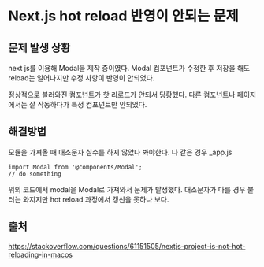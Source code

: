 # Next.js hot reload 반영이 안되는 문제
## 문제 발생 상황
next js를 이용해 Modal을 제작 중이였다. Modal 컴포넌트가 수정한 후 저장을 해도 reload는 일어나지만 수정 사항이 반영이 안되었다. 

정상적으로 불러와진 컴포넌트가 핫 리로드가 안되서 당황했다. 다른 컴포넌트나 페이지에서는 잘 작동하다가 특정 컴포넌트만 안되었다.

## 해결방법
모듈을 가져올 때 대소문자 실수를 하지 않았나 봐야한다. 나 같은 경우 
_app.js
```react
import Modal from '@components/Modal';
// do something
```
위의 코드에서 modal을 Modal로 가져와서 문제가 발생했다. 대소문자가 다를 경우 불러는 와지지만 hot reload 과정에서 갱신을 못하나 보다.

## 출처
https://stackoverflow.com/questions/61151505/nextjs-project-is-not-hot-reloading-in-macos
